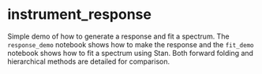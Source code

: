 # instrument_response

Simple demo of how to generate a response and fit a spectrum. The `response_demo` notebook shows how to make the response 
and the `fit_demo` notebook shows how to fit a spectrum using Stan. Both forward folding and hierarchical methods are detailed for comparison.

